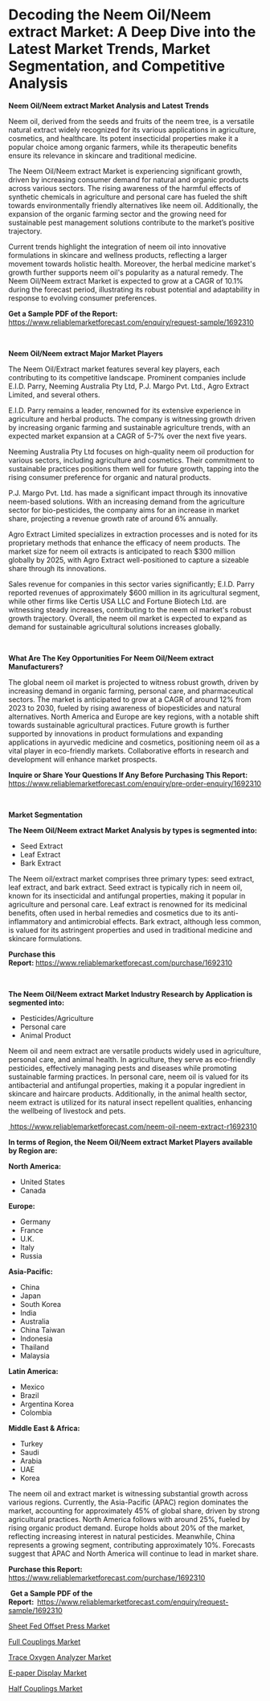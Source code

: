 <p><h1>Decoding the Neem Oil/Neem extract Market: A Deep Dive into the Latest Market Trends, Market Segmentation, and Competitive Analysis</h1></p><p><strong>Neem Oil/Neem extract Market Analysis and Latest Trends</strong></p>
<p><p>Neem oil, derived from the seeds and fruits of the neem tree, is a versatile natural extract widely recognized for its various applications in agriculture, cosmetics, and healthcare. Its potent insecticidal properties make it a popular choice among organic farmers, while its therapeutic benefits ensure its relevance in skincare and traditional medicine.</p><p>The Neem Oil/Neem extract Market is experiencing significant growth, driven by increasing consumer demand for natural and organic products across various sectors. The rising awareness of the harmful effects of synthetic chemicals in agriculture and personal care has fueled the shift towards environmentally friendly alternatives like neem oil. Additionally, the expansion of the organic farming sector and the growing need for sustainable pest management solutions contribute to the market’s positive trajectory.</p><p>Current trends highlight the integration of neem oil into innovative formulations in skincare and wellness products, reflecting a larger movement towards holistic health. Moreover, the herbal medicine market's growth further supports neem oil's popularity as a natural remedy. The Neem Oil/Neem extract Market is expected to grow at a CAGR of 10.1% during the forecast period, illustrating its robust potential and adaptability in response to evolving consumer preferences.</p></p>
<p><strong>Get a Sample PDF of the Report:&nbsp;</strong> <a href="https://www.reliablemarketforecast.com/enquiry/request-sample/1692310?utm_campaign=1744&utm_medium=2&utm_source=Github&utm_content=ia&utm_term=19102024&utm_id=neem-oilneem-extract">https://www.reliablemarketforecast.com/enquiry/request-sample/1692310</a></p>
<p>&nbsp;</p>
<p><strong>Neem Oil/Neem extract Major Market Players</strong></p>
<p><p>The Neem Oil/Extract market features several key players, each contributing to its competitive landscape. Prominent companies include E.I.D. Parry, Neeming Australia Pty Ltd, P.J. Margo Pvt. Ltd., Agro Extract Limited, and several others.</p><p>E.I.D. Parry remains a leader, renowned for its extensive experience in agriculture and herbal products. The company is witnessing growth driven by increasing organic farming and sustainable agriculture trends, with an expected market expansion at a CAGR of 5-7% over the next five years.</p><p>Neeming Australia Pty Ltd focuses on high-quality neem oil production for various sectors, including agriculture and cosmetics. Their commitment to sustainable practices positions them well for future growth, tapping into the rising consumer preference for organic and natural products.</p><p>P.J. Margo Pvt. Ltd. has made a significant impact through its innovative neem-based solutions. With an increasing demand from the agriculture sector for bio-pesticides, the company aims for an increase in market share, projecting a revenue growth rate of around 6% annually.</p><p>Agro Extract Limited specializes in extraction processes and is noted for its proprietary methods that enhance the efficacy of neem products. The market size for neem oil extracts is anticipated to reach $300 million globally by 2025, with Agro Extract well-positioned to capture a sizeable share through its innovations.</p><p>Sales revenue for companies in this sector varies significantly; E.I.D. Parry reported revenues of approximately $600 million in its agricultural segment, while other firms like Certis USA LLC and Fortune Biotech Ltd. are witnessing steady increases, contributing to the neem oil market's robust growth trajectory. Overall, the neem oil market is expected to expand as demand for sustainable agricultural solutions increases globally.</p></p>
<p>&nbsp;</p>
<p><strong>What Are The Key Opportunities For Neem Oil/Neem extract Manufacturers?</strong></p>
<p><p>The global neem oil market is projected to witness robust growth, driven by increasing demand in organic farming, personal care, and pharmaceutical sectors. The market is anticipated to grow at a CAGR of around 12% from 2023 to 2030, fueled by rising awareness of biopesticides and natural alternatives. North America and Europe are key regions, with a notable shift towards sustainable agricultural practices. Future growth is further supported by innovations in product formulations and expanding applications in ayurvedic medicine and cosmetics, positioning neem oil as a vital player in eco-friendly markets. Collaborative efforts in research and development will enhance market prospects.</p></p>
<p><strong>Inquire or Share Your Questions If Any Before Purchasing This Report:</strong> <a href="https://www.reliablemarketforecast.com/enquiry/pre-order-enquiry/1692310?utm_campaign=1744&utm_medium=2&utm_source=Github&utm_content=ia&utm_term=19102024&utm_id=neem-oilneem-extract">https://www.reliablemarketforecast.com/enquiry/pre-order-enquiry/1692310</a></p>
<p>&nbsp;</p>
<p><strong>Market Segmentation</strong></p>
<p><strong>The Neem Oil/Neem extract Market Analysis by types is segmented into:</strong></p>
<p><ul><li>Seed Extract</li><li>Leaf Extract</li><li>Bark Extract</li></ul></p>
<p><p>The Neem oil/extract market comprises three primary types: seed extract, leaf extract, and bark extract. Seed extract is typically rich in neem oil, known for its insecticidal and antifungal properties, making it popular in agriculture and personal care. Leaf extract is renowned for its medicinal benefits, often used in herbal remedies and cosmetics due to its anti-inflammatory and antimicrobial effects. Bark extract, although less common, is valued for its astringent properties and used in traditional medicine and skincare formulations.</p></p>
<p><strong>Purchase this Report:&nbsp;</strong><a href="https://www.reliablemarketforecast.com/purchase/1692310?utm_campaign=1744&utm_medium=2&utm_source=Github&utm_content=ia&utm_term=19102024&utm_id=neem-oilneem-extract">https://www.reliablemarketforecast.com/purchase/1692310</a></p>
<p>&nbsp;</p>
<p><strong>The Neem Oil/Neem extract Market Industry Research by Application is segmented into:</strong></p>
<p><ul><li>Pesticides/Agriculture</li><li>Personal care</li><li>Animal Product</li></ul></p>
<p><p>Neem oil and neem extract are versatile products widely used in agriculture, personal care, and animal health. In agriculture, they serve as eco-friendly pesticides, effectively managing pests and diseases while promoting sustainable farming practices. In personal care, neem oil is valued for its antibacterial and antifungal properties, making it a popular ingredient in skincare and haircare products. Additionally, in the animal health sector, neem extract is utilized for its natural insect repellent qualities, enhancing the wellbeing of livestock and pets.</p></p>
<p><a href="https://www.reliablemarketforecast.com/neem-oil-neem-extract-r1692310?utm_campaign=1744&utm_medium=2&utm_source=Github&utm_content=ia&utm_term=19102024&utm_id=neem-oilneem-extract">&nbsp;https://www.reliablemarketforecast.com/neem-oil-neem-extract-r1692310</a></p>
<p><strong>In terms of Region, the Neem Oil/Neem extract Market Players available by Region are:</strong></p>
<p>
    <p> <strong> North America: </strong>
        <ul>
            <li>United States</li>
            <li>Canada</li>
        </ul>
        </p> 
    <p> <strong> Europe: </strong>
        <ul>
            <li>Germany</li>
            <li>France</li>
            <li>U.K.</li>
            <li>Italy</li>
            <li>Russia</li>
        </ul>
        </p> 
    <p> <strong> Asia-Pacific: </strong>
        <ul>
            <li>China</li>
            <li>Japan</li>
            <li>South Korea</li>
            <li>India</li>
            <li>Australia</li>
            <li>China Taiwan</li>
            <li>Indonesia</li>
            <li>Thailand</li>
            <li>Malaysia</li>
        </ul>
        </p> 
    <p> <strong> Latin America: </strong>
        <ul>
            <li>Mexico</li>
            <li>Brazil</li>
            <li>Argentina Korea</li>
            <li>Colombia</li>
        </ul>
        </p> 
    <p> <strong> Middle East & Africa: </strong>
        <ul>
            <li>Turkey</li>
            <li>Saudi</li>
            <li>Arabia</li>
            <li>UAE</li>
            <li>Korea</li>
        </ul>
    </p>
    </p>
<p><p>The neem oil and extract market is witnessing substantial growth across various regions. Currently, the Asia-Pacific (APAC) region dominates the market, accounting for approximately 45% of global share, driven by strong agricultural practices. North America follows with around 25%, fueled by rising organic product demand. Europe holds about 20% of the market, reflecting increasing interest in natural pesticides. Meanwhile, China represents a growing segment, contributing approximately 10%. Forecasts suggest that APAC and North America will continue to lead in market share.</p></p>
<p><strong>Purchase this Report: </strong><a href="https://www.reliablemarketforecast.com/purchase/1692310?utm_campaign=1744&utm_medium=2&utm_source=Github&utm_content=ia&utm_term=19102024&utm_id=neem-oilneem-extract">https://www.reliablemarketforecast.com/purchase/1692310</a></p>
<p>&nbsp;<strong>Get a Sample PDF of the Report:&nbsp;&nbsp;</strong><a href="https://www.reliablemarketforecast.com/enquiry/request-sample/1692310?utm_campaign=1744&utm_medium=2&utm_source=Github&utm_content=ia&utm_term=19102024&utm_id=neem-oilneem-extract">https://www.reliablemarketforecast.com/enquiry/request-sample/1692310</a></p>
<p><strong></strong></p>
<p><p><a href="https://www.linkedin.com/pulse/global-sheet-fed-offset-press-market-sector2024-2031-metrics-gcosc?utm_campaign=1744&utm_medium=2&utm_source=Github&utm_content=ia&utm_term=19102024&utm_id=neem-oilneem-extract">Sheet Fed Offset Press Market</a></p><p><a href="https://issuu.com/reportprime-2/docs/full-couplings-market-size-2030.ppt_dc817054782d2d?utm_campaign=1744&utm_medium=2&utm_source=Github&utm_content=ia&utm_term=19102024&utm_id=neem-oilneem-extract">Full Couplings Market</a></p><p><a href="https://www.linkedin.com/pulse/strategic-market-insights-global-trace-oxygen-analyzer-2024-3sygc?utm_campaign=1744&utm_medium=2&utm_source=Github&utm_content=ia&utm_term=19102024&utm_id=neem-oilneem-extract">Trace Oxygen Analyzer Market</a></p><p><a href="https://github.com/HobertDavis43/Market-Research-Report-List-1/blob/main/e-paper-display-market.md?utm_campaign=1744&utm_medium=2&utm_source=Github&utm_content=ia&utm_term=19102024&utm_id=neem-oilneem-extract">E-paper Display Market</a></p><p><a href="https://issuu.com/reportprime-2/docs/half-couplings-market-size-2030.ppt_f3b8b6ab6718db?utm_campaign=1744&utm_medium=2&utm_source=Github&utm_content=ia&utm_term=19102024&utm_id=neem-oilneem-extract">Half Couplings Market</a></p></p>